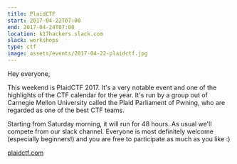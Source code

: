```yaml
---
title: PlaidCTF
start: 2017-04-22T07:00
end: 2017-04-24T07:00
location: k17hackers.slack.com
slack: workshops
type: ctf
image: assets/events/2017-04-22-plaidctf.jpg
---
```


Hey everyone,

This weekend is PlaidCTF 2017. It's a very notable event and one of the
highlights of the CTF calendar for the year. It's run by a group out of Carnegie
Mellon University called the Plaid Parliament of Pwning, who are regarded as one
of the best CTF teams.

Starting from Saturday morning, it will run for 48 hours. As usual we'll compete
from our slack channel. Everyone is most definitely welcome (especially
beginners!) and you are free to participate as much as you like :)

[plaidctf.com](http://plaidctf.com)
